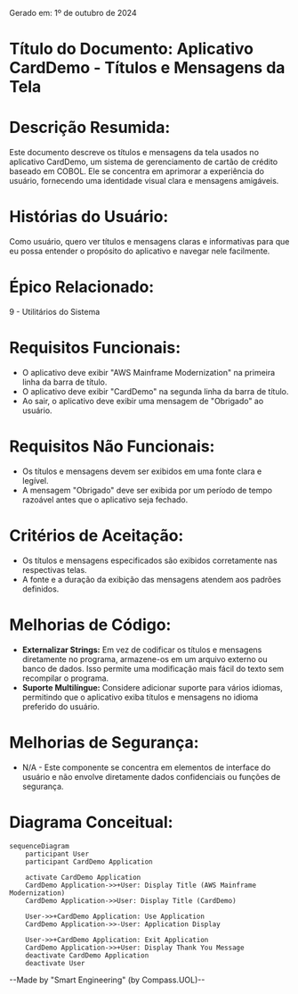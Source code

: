 Gerado em: 1º de outubro de 2024

# **Título do Documento:** Aplicativo CardDemo - Títulos e Mensagens da Tela

# **Descrição Resumida:** 
Este documento descreve os títulos e mensagens da tela usados no aplicativo CardDemo, um sistema de gerenciamento de cartão de crédito baseado em COBOL. Ele se concentra em aprimorar a experiência do usuário, fornecendo uma identidade visual clara e mensagens amigáveis.

# **Histórias do Usuário:** 
Como usuário, quero ver títulos e mensagens claras e informativas para que eu possa entender o propósito do aplicativo e navegar nele facilmente.

# **Épico Relacionado:** 
9 - Utilitários do Sistema

# **Requisitos Funcionais:**
- O aplicativo deve exibir "AWS Mainframe Modernization" na primeira linha da barra de título.
- O aplicativo deve exibir "CardDemo" na segunda linha da barra de título.
- Ao sair, o aplicativo deve exibir uma mensagem de "Obrigado" ao usuário.

# **Requisitos Não Funcionais:**
- Os títulos e mensagens devem ser exibidos em uma fonte clara e legível.
- A mensagem "Obrigado" deve ser exibida por um período de tempo razoável antes que o aplicativo seja fechado.

# **Critérios de Aceitação:**
- Os títulos e mensagens especificados são exibidos corretamente nas respectivas telas.
- A fonte e a duração da exibição das mensagens atendem aos padrões definidos.

# **Melhorias de Código:**
-  **Externalizar Strings:**  Em vez de codificar os títulos e mensagens diretamente no programa, armazene-os em um arquivo externo ou banco de dados. Isso permite uma modificação mais fácil do texto sem recompilar o programa.
- **Suporte Multilíngue:**  Considere adicionar suporte para vários idiomas, permitindo que o aplicativo exiba títulos e mensagens no idioma preferido do usuário. 

# **Melhorias de Segurança:**
- N/A - Este componente se concentra em elementos de interface do usuário e não envolve diretamente dados confidenciais ou funções de segurança.

# **Diagrama Conceitual:**

```mermaid
sequenceDiagram
    participant User
    participant CardDemo Application

    activate CardDemo Application
    CardDemo Application->>+User: Display Title (AWS Mainframe Modernization)
    CardDemo Application->>User: Display Title (CardDemo)

    User->>+CardDemo Application: Use Application
    CardDemo Application->>-User: Application Display

    User->>+CardDemo Application: Exit Application
    CardDemo Application->>+User: Display Thank You Message
    deactivate CardDemo Application
    deactivate User
```

--Made by "Smart Engineering" (by Compass.UOL)--